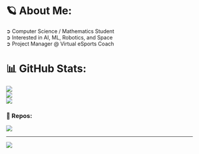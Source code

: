 # 🪐 About Me:
➲ Computer Science / Mathematics Student<br>➲ Interested in AI, ML, Robotics, and Space<br>➲ Project Manager @ Virtual eSports Coach

# 📊 GitHub Stats:
![](https://github-readme-stats.vercel.app/api?username=tmasha&theme=midnight-purple&hide_border=false&include_all_commits=true&count_private=true)<br/>
![](https://github-readme-streak-stats.herokuapp.com/?user=tmasha&theme=midnight-purple&hide_border=false)<br/>
![](https://github-readme-stats.vercel.app/api/top-langs/?username=tmasha&theme=midnight-purple&hide_border=false&include_all_commits=true&count_private=true&layout=compact)

### 🚀 Repos:
![](https://github-contributor-stats.vercel.app/api?username=tmasha&limit=5&theme=midnight-purple&combine_all_yearly_contributions=true)

---
[![](https://visitcount.itsvg.in/api?id=tmasha&icon=0&color=1)](https://visitcount.itsvg.in)
